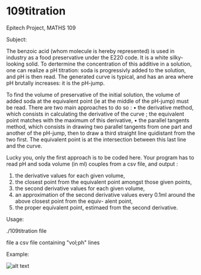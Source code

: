 # 109titration
Epitech Project, MATHS 109

Subject:

The benzoic acid (whom molecule is hereby represented) is used in industry as a food
preservative under the E220 code. It is a white silky-looking solid.
To dertermine the concentration of this additive in a solution, one can realize a pH titration:
soda is progressivly added to the solution, and pH is then read.
The generated curve is typical, and has an area where pH brutally increases: it is the
pH-jump.

To find the volume of preservative of the initial solution, the volume of added
soda at the equivalent point (ie at the middle of the pH-jump) must be
read.
There are two main approaches to do so :
• the derivative method, which consists in calculating the derivative of the curve ; the equivalent point matches
with the maximum of this derivative,
• the parallel tangents method, which consists in drawing two parallel tangents from one part and another of
the pH-jump, then to draw a third straight line quidistant from the two first. The equivalent point is at the
intersection between this last line and the curve.

Lucky you, only the first approach is to be coded here.
Your program has to read pH and soda volume (in ml) couples from a csv file, and output :
1. the derivative values for each given volume,
2. the closest point from the equivalent point amongst those given points,
3. the second derivative values for each given volume,
4. an approximation of the second derivative values every 0.1ml around the above closest point from the equiv-
alent point,
5. the proper equivalent point, estimaed from the second derivative.

Usage:

./109titration file

file     a csv file containing "vol;ph" lines

Example:


![alt text](https://raw.githubusercontent.com/alexandre10044/109titration/master/example.png)
